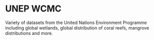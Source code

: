 # UNEP WCMC

Variety of datasets from the United Nations Environment Programme including global wetlands, global distribution of coral reefs, mangrove distributions and more.

